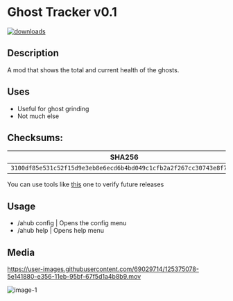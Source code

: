 # Ghost Tracker v0.1

 <a href="https://github.com/ddozzi/Ghost-Tracker/releases" target="_blank">
    <img alt="downloads" src="https://img.shields.io/github/downloads/ddozzi/Ghost-Tracker/total?color=4166f5&style=flat-square" />
  </a>


## Description
A mod that shows the total and current health of the ghosts. 

## Uses
- Useful for ghost grinding
- Not much else

## Checksums:
SHA256 | MD5
------------ | -------------
`3100df85e531c52f15d9e3eb8e6ecd6b4bd049c1cfb2a2f267cc30743e8f7afd` |`f4ebc238654243b0f80ef3a2abca7aad`
You can use tools like [this](https://emn178.github.io/online-tools/sha256_checksum.html) one to verify future releases


## Usage
- /ahub config | Opens the config menu
- /ahub help | Opens help menu

## Media

https://user-images.githubusercontent.com/69029714/125375078-5e141880-e356-11eb-95bf-67f5d1a4b8b9.mov

![image-1](https://user-images.githubusercontent.com/69029714/125374516-2a84be80-e355-11eb-9e2e-ec623ad0eb9a.png)

